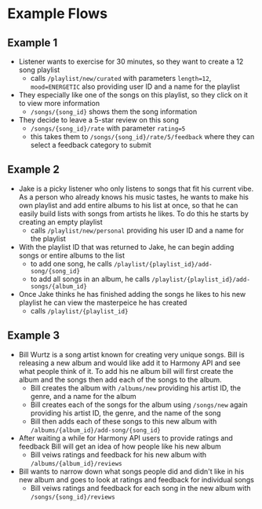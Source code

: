 # Example Flows
## Example 1
- Listener wants to exercise for 30 minutes, so they want to create a 12 song playlist
  - calls `/playlist/new/curated` with parameters `length=12`, `mood=ENERGETIC` also providing user ID and a name for the playlist
- They especially like one of the songs on this playlist, so they click on it to view more information
  - `/songs/{song_id}` shows them the song information
- They decide to leave a 5-star review on this song
  - `/songs/{song_id}/rate` with parameter `rating=5`
  - this takes them to `/songs/{song_id}/rate/5/feedback` where they can select a feedback category to submit

## Example 2
- Jake is a picky listener who only listens to songs that fit his current vibe. As a person who already knows his music tastes, he wants to make his own playlist and add entire albums to his list at once, so that he can easily build lists with songs from artists he likes. To do this he starts by creating an empty playlist
  - calls `/playlist/new/personal` providing his user ID and a name for the playlist
- With the playlist ID that was returned to Jake, he can begin adding songs or entire albums to the list
  - to add one song, he calls `/playlist/{playlist_id}/add-song/{song_id}`
  - to add all songs in an album, he calls `/playlist/{playlist_id}/add-songs/{album_id}`
- Once Jake thinks he has finished adding the songs he likes to his new playlist he can view the masterpeice he has created
  - calls `/playlist/{playlist_id}`

## Example 3
- Bill Wurtz is a song artist known for creating very unique songs. Bill is releasing a new album and would like add it to Harmony API and see what people think of it. To add his ne album bill will first create the album and the songs then add each of the songs to the album.
  - Bill creates the album with `/albums/new` providing his artist ID, the genre, and a name for the album
  - Bill creates each of the songs for the album using `/songs/new` again providing his artist ID, the genre, and the name of the song
  - Bill then adds each of these songs to this new album with `/albums/{album_id}/add-song/{song_id}`
- After waiting a while for Harmony API users to provide ratings and feedback Bill will get an idea of how people like his new album
  - Bill veiws ratings and feedback for his new album with `/albums/{album_id}/reviews`
- Bill wants to narrow down what songs people did and didn't like in his new album and goes to look at ratings and feedback for individual songs
  - Bill veiws ratings and feedback for each song in the new album with `/songs/{song_id}/reviews`
